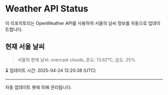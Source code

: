 
# Weather API Status

이 리포지토리는 OpenWeather API를 사용하여 서울의 날씨 정보를 자동으로 업데이트합니다.

## 현재 서울 날씨
> 서울의 현재 날씨: overcast clouds, 온도: 13.62°C, 습도: 25%

⏳ 업데이트 시간: 2025-04-24 12:20:38 (UTC)

---
자동 업데이트 봇에 의해 관리됩니다.
